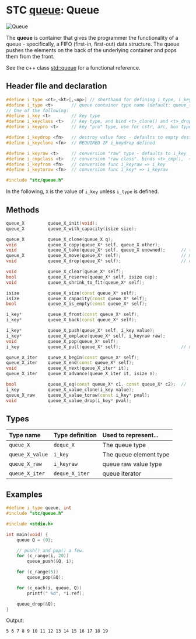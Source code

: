 # STC [queue](../include/stc/queue.h): Queue
![Queue](pics/queue.jpg)

The **queue** is container that gives the programmer the functionality of a queue - specifically, a FIFO (first-in, first-out) data structure. The queue pushes the elements on the back of the underlying container and pops them from the front.

See the c++ class [std::queue](https://en.cppreference.com/w/cpp/container/queue) for a functional reference.

## Header file and declaration
```c++
#define i_type <ct>,<kt>[,<op>] // shorthand for defining i_type, i_key, i_opt
#define i_type <t>       // queue container type name (default: queue_{i_key})
// One of the following:
#define i_key <t>        // key type
#define i_keyclass <t>   // key type, and bind <t>_clone() and <t>_drop() function names
#define i_keypro <t>     // key "pro" type, use for cstr, arc, box types

#define i_keydrop <fn>   // destroy value func - defaults to empty destruct
#define i_keyclone <fn>  // REQUIRED IF i_keydrop defined

#define i_keyraw <t>     // conversion "raw" type - defaults to i_key
#define i_cmpclass <t>   // conversion "raw class". binds <t>_cmp(),  <t>_eq(),  <t>_hash()
#define i_keyfrom <fn>   // conversion func i_keyraw => i_key
#define i_keytoraw <fn>  // conversion func i_key* => i_keyraw

#include "stc/queue.h"
```
In the following, `X` is the value of `i_key` unless `i_type` is defined.


## Methods

```c++
queue_X         queue_X_init(void);
queue_X         queue_X_with_capacity(isize size);

queue_X         queue_X_clone(queue_X q);
void            queue_X_copy(queue_X* self, queue_X other);
void            queue_X_take(queue_X* self, queue_X unowned);      // take ownership of unowned
queue_X         queue_X_move(queue_X* self);                       // move
void            queue_X_drop(queue_X* self);                       // destructor

void            queue_X_clear(queue_X* self);
bool            queue_X_reserve(queue_X* self, isize cap);
void            queue_X_shrink_to_fit(queue_X* self);

isize           queue_X_size(const queue_X* self);
isize           queue_X_capacity(const queue_X* self);
bool            queue_X_is_empty(const queue_X* self);

i_key*          queue_X_front(const queue_X* self);
i_key*          queue_X_back(const queue_X* self);

i_key*          queue_X_push(queue_X* self, i_key value);
i_key*          queue_X_emplace(queue_X* self, i_keyraw raw);
void            queue_X_pop(queue_X* self);
i_key           queue_X_pull(queue_X* self);                       // move out last element

queue_X_iter    queue_X_begin(const queue_X* self);
queue_X_iter    queue_X_end(const queue_X* self);
void            queue_X_next(queue_X_iter* it);
queue_X_iter    queue_X_advance(queue_X_iter it, isize n);

bool            queue_X_eq(const queue_X* c1, const queue_X* c2);  //  require i_eq/i_cmp/i_less.
i_key           queue_X_value_clone(i_key value);
queue_X_raw     queue_X_value_toraw(const i_key* pval);
void            queue_X_value_drop(i_key* pval);
```

## Types

| Type name          | Type definition     | Used to represent...    |
|:-------------------|:--------------------|:------------------------|
| `queue_X`          | `deque_X`           | The queue type          |
| `queue_X_value`    | `i_key`             | The queue element type  |
| `queue_X_raw`      | `i_keyraw`          | queue raw value type    |
| `queue_X_iter`     | `deque_X_iter`      | queue iterator          |

## Examples
```c++
#define i_type queue, int
#include "stc/queue.h"

#include <stdio.h>

int main(void) {
    queue Q = {0};

    // push() and pop() a few.
    for (c_range(i, 20))
        queue_push(&Q, i);

    for (c_range(5))
        queue_pop(&Q);

    for (c_each(i, queue, Q))
        printf(" %d", *i.ref);

    queue_drop(&Q);
}

```
Output:
```
5 6 7 8 9 10 11 12 13 14 15 16 17 18 19
```
